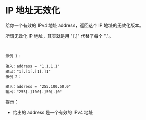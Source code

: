 # IP 地址无效化


给你一个有效的 IPv4 地址 address，返回这个 IP 地址的无效化版本。

所谓无效化 IP 地址，其实就是用 "[.]" 代替了每个 "."。

 
```
示例 1：

输入：address = "1.1.1.1"
输出："1[.]1[.]1[.]1"
示例 2：

输入：address = "255.100.50.0"
输出："255[.]100[.]50[.]0"
```

提示：

  - 给出的 address 是一个有效的 IPv4 地址